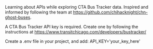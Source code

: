 Learning about APIs while exploring CTA Bus Tracker data.  Inspired and informed by following the team at 
https://github.com/chihacknight/chn-ghost-buses.

A CTA Bus Tracker API key is required.  Create one by following the instructions at 
https://www.transitchicago.com/developers/bustracker/

Create a .env file in your project, and add:
API_KEY='your_key_here'

